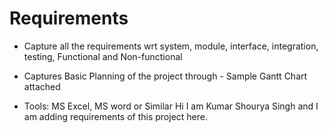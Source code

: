 # Requirements

* Capture all the requirements wrt system, module, interface, integration, testing, Functional and Non-functional
* Captures Basic Planning of the project through - Sample Gantt Chart attached

* Tools: MS Excel, MS word or Similar
Hi I am Kumar Shourya Singh and I am adding requirements of this project here.
